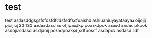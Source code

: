 # test
test
asdasddgsgsfsfdsfdfddsfsdfsdfuaishdiashiuahiuyayataayaa
oijojij
pjoijioj
23423
asdasdasd
as
ofjipasdkp
poaskdpok
asasd
sadad
pkpok
asdojiasdasd
asidjaoij
pokadpoaksd[sdfposdf
asdapok
asdasd
sdf
